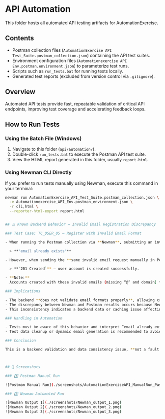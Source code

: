 # API Automation

This folder hosts all automated API testing artifacts for AutomationExercise.

## Contents

- Postman collection files (`AutomationExercise API Test_Suite.postman_collection.json`) containing the API test suites.
- Environment configuration files (`Automationexercise API Env.postman.environment.json`) to parameterize test runs.
- Scripts such as `run_tests.bat` for running tests locally.
- Generated test reports (excluded from version control via `.gitignore`).

## Overview

Automated API tests provide fast, repeatable validation of critical API endpoints, improving test coverage and accelerating feedback loops.

## How to Run Tests

### Using the Batch File (Windows)

1. Navigate to this folder (`api/automation/`).
2. Double-click `run_tests.bat` to execute the Postman API test suite.
3. View the HTML report generated in this folder, usually `report.html`.

### Using Newman CLI Directly

If you prefer to run tests manually using Newman, execute this command in your terminal:

```bash
newman run AutomationExercise_API_Test_Suite.postman_collection.json \
  -e Automationexercise_API_Env.postman_environment.json \
  -r cli,html \
  --reporter-html-export report.html


## ⚠️ Known Backend Behavior – Invalid Email Registration Discrepancy

### Test Case: TC_USER_05 – Register with Invalid Email Format

- When running the Postman collection via **Newman**, submitting an invalid email (e.g., `johndoe1`, `hellspan2`) repeatedly returns:

  > **"email already exists"**

- However, when sending the **same invalid email request manually in Postman**, the API returns:

  > **`201 Created`** — user account is created successfully.

- **Note:**  
  Accounts created with these invalid emails (missing “@” and domain) **cannot be deleted** via the API.

### Implications

- The backend **does not validate email formats properly**, allowing creation of accounts with malformed emails.  
- The discrepancy between Newman and Postman results occurs because Newman hits the “already exists” condition on subsequent runs, but manual testing appears to create accounts without consistent validation.  
- This inconsistency indicates a backend data or caching issue affecting automated runs differently.

### Handling in Automation

- Tests must be aware of this behavior and interpret “email already exists” responses as valid for repeated runs.  
- Test data cleanup or dynamic email generation is recommended to avoid duplicates and false failures.

### Conclusion

This is a backend validation and data consistency issue, **not a fault in the automation scripts**. The `.bat` file is useful and recommended for easy automation runs despite fixed-email “email already exists” messages. Those messages reflect backend state, not a problem with automation or the batch script.



## 📸 Screenshots

### 1️⃣ Postman Manual Run

![Postman Manual Run](./screenshots/AutomationExerciseAPI_ManualRun_PassExcept2ExpectedFail.png)

### 2️⃣ Newman Automated Run

![Newman Output 1](./screenshots/Newman_output_1.png)  
![Newman Output 2](./screenshots/Newman_output_2.png)  
![Newman Output 3](./screenshots/Newman_output_3.png)
